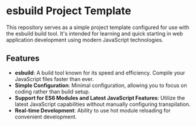 # esbuild Project Template

This repository serves as a simple project template configured for use with the esbuild build tool. It's intended for learning and quick starting in web application development using modern JavaScript technologies.

## Features

- **esbuild**: A build tool known for its speed and efficiency. Compile your JavaScript files faster than ever.
- **Simple Configuration**: Minimal configuration, allowing you to focus on coding rather than build setup.
- **Support for ES6 Modules and Latest JavaScript Features**: Utilize the latest JavaScript capabilities without manually configuring transpilation.
- **Real-time Development**: Ability to use hot module reloading for convenient development.
